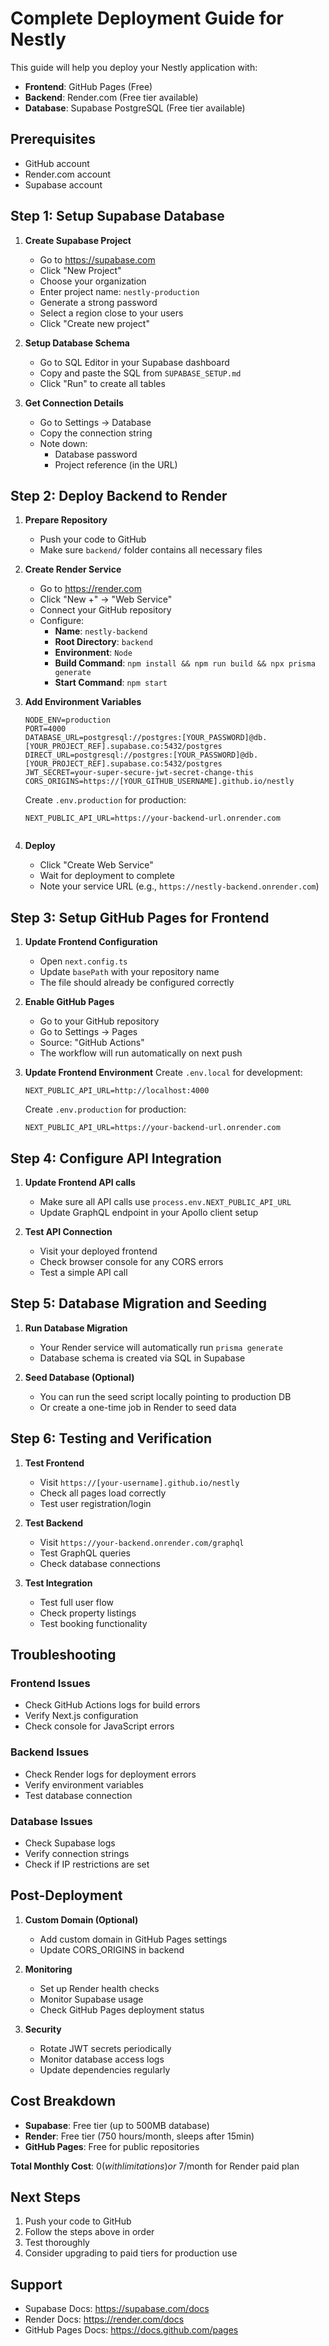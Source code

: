 # Complete Deployment Guide for Nestly

This guide will help you deploy your Nestly application with:

- **Frontend**: GitHub Pages (Free)
- **Backend**: Render.com (Free tier available)
- **Database**: Supabase PostgreSQL (Free tier available)

## Prerequisites

- GitHub account
- Render.com account
- Supabase account

## Step 1: Setup Supabase Database

1. **Create Supabase Project**

   - Go to https://supabase.com
   - Click "New Project"
   - Choose your organization
   - Enter project name: `nestly-production`
   - Generate a strong password
   - Select a region close to your users
   - Click "Create new project"

2. **Setup Database Schema**

   - Go to SQL Editor in your Supabase dashboard
   - Copy and paste the SQL from `SUPABASE_SETUP.md`
   - Click "Run" to create all tables

3. **Get Connection Details**
   - Go to Settings → Database
   - Copy the connection string
   - Note down:
     - Database password
     - Project reference (in the URL)

## Step 2: Deploy Backend to Render

1. **Prepare Repository**

   - Push your code to GitHub
   - Make sure `backend/` folder contains all necessary files

2. **Create Render Service**

   - Go to https://render.com
   - Click "New +" → "Web Service"
   - Connect your GitHub repository
   - Configure:
     - **Name**: `nestly-backend`
     - **Root Directory**: `backend`
     - **Environment**: `Node`
     - **Build Command**: `npm install && npm run build && npx prisma generate`
     - **Start Command**: `npm start`

3. **Add Environment Variables**

   ```
   NODE_ENV=production
   PORT=4000
   DATABASE_URL=postgresql://postgres:[YOUR_PASSWORD]@db.[YOUR_PROJECT_REF].supabase.co:5432/postgres
   DIRECT_URL=postgresql://postgres:[YOUR_PASSWORD]@db.[YOUR_PROJECT_REF].supabase.co:5432/postgres
   JWT_SECRET=your-super-secure-jwt-secret-change-this
   CORS_ORIGINS=https://[YOUR_GITHUB_USERNAME].github.io/nestly
   ```

   Create `.env.production` for production:

   ```
   NEXT_PUBLIC_API_URL=https://your-backend-url.onrender.com
   ```

   ```

   ```

4. **Deploy**
   - Click "Create Web Service"
   - Wait for deployment to complete
   - Note your service URL (e.g., `https://nestly-backend.onrender.com`)

## Step 3: Setup GitHub Pages for Frontend

1. **Update Frontend Configuration**

   - Open `next.config.ts`
   - Update `basePath` with your repository name
   - The file should already be configured correctly

2. **Enable GitHub Pages**

   - Go to your GitHub repository
   - Go to Settings → Pages
   - Source: "GitHub Actions"
   - The workflow will run automatically on next push

3. **Update Frontend Environment**
   Create `.env.local` for development:

   ```
   NEXT_PUBLIC_API_URL=http://localhost:4000
   ```

   Create `.env.production` for production:

   ```
   NEXT_PUBLIC_API_URL=https://your-backend-url.onrender.com
   ```

## Step 4: Configure API Integration

1. **Update Frontend API calls**

   - Make sure all API calls use `process.env.NEXT_PUBLIC_API_URL`
   - Update GraphQL endpoint in your Apollo client setup

2. **Test API Connection**
   - Visit your deployed frontend
   - Check browser console for any CORS errors
   - Test a simple API call

## Step 5: Database Migration and Seeding

1. **Run Database Migration**

   - Your Render service will automatically run `prisma generate`
   - Database schema is created via SQL in Supabase

2. **Seed Database (Optional)**
   - You can run the seed script locally pointing to production DB
   - Or create a one-time job in Render to seed data

## Step 6: Testing and Verification

1. **Test Frontend**

   - Visit `https://[your-username].github.io/nestly`
   - Check all pages load correctly
   - Test user registration/login

2. **Test Backend**

   - Visit `https://your-backend.onrender.com/graphql`
   - Test GraphQL queries
   - Check database connections

3. **Test Integration**
   - Test full user flow
   - Check property listings
   - Test booking functionality

## Troubleshooting

### Frontend Issues

- Check GitHub Actions logs for build errors
- Verify Next.js configuration
- Check console for JavaScript errors

### Backend Issues

- Check Render logs for deployment errors
- Verify environment variables
- Test database connection

### Database Issues

- Check Supabase logs
- Verify connection strings
- Check if IP restrictions are set

## Post-Deployment

1. **Custom Domain (Optional)**

   - Add custom domain in GitHub Pages settings
   - Update CORS_ORIGINS in backend

2. **Monitoring**

   - Set up Render health checks
   - Monitor Supabase usage
   - Check GitHub Pages deployment status

3. **Security**
   - Rotate JWT secrets periodically
   - Monitor database access logs
   - Update dependencies regularly

## Cost Breakdown

- **Supabase**: Free tier (up to 500MB database)
- **Render**: Free tier (750 hours/month, sleeps after 15min)
- **GitHub Pages**: Free for public repositories

**Total Monthly Cost**: $0 (with limitations) or ~$7/month for Render paid plan

## Next Steps

1. Push your code to GitHub
2. Follow the steps above in order
3. Test thoroughly
4. Consider upgrading to paid tiers for production use

## Support

- Supabase Docs: https://supabase.com/docs
- Render Docs: https://render.com/docs
- GitHub Pages Docs: https://docs.github.com/pages
